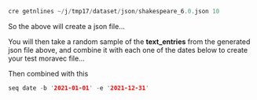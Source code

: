 
```rust
cre getnlines ~/j/tmp17/dataset/json/shakespeare_6.0.json 10
```

So the above will create a json file...

You will then take a random sample of the **text_entries** from 
the generated json file above,
and combine it with each one of the dates below to create your test
moravec file...

Then combined with this

```rust
seq date -b '2021-01-01' -e '2021-12-31'
```

